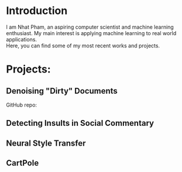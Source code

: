 # Introduction
I am Nhat Pham, an aspiring computer scientist and machine learning enthusiast. My main interest is applying machine learning to real world applications.
<br/>
Here, you can find some of my most recent works and projects.
# Projects:
## Denoising "Dirty" Documents
GitHub repo:
## Detecting Insults in Social Commentary
## Neural Style Transfer
## CartPole
